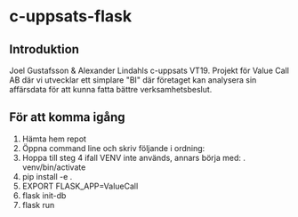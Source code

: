 # c-uppsats-flask

## Introduktion
Joel Gustafsson & Alexander Lindahls c-uppsats VT19.
Projekt för Value Call AB där vi utvecklar ett simplare "BI" där företaget kan analysera sin affärsdata för att kunna fatta bättre verksamhetsbeslut.

## För att komma igång
1. Hämta hem repot
2. Öppna command line och skriv följande i ordning:
3. Hoppa till steg 4 ifall VENV inte används, annars börja med: . venv/bin/activate
4. pip install -e .
5. EXPORT FLASK_APP=ValueCall
6. flask init-db
7. flask run